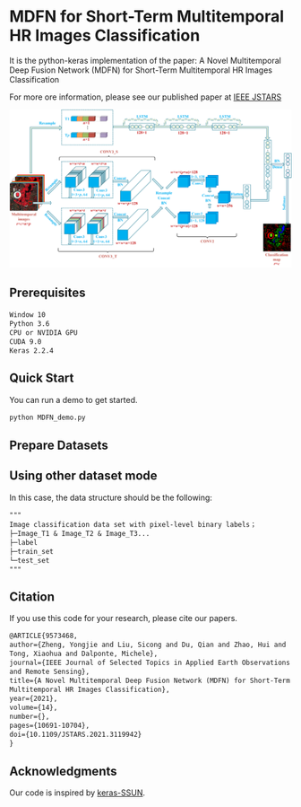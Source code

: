 # MDFN for Short-Term Multitemporal HR Images Classification

It is the python-keras implementation of the paper:  A Novel Multitemporal Deep Fusion Network (MDFN) for Short-Term Multitemporal HR Images Classification

For more ore information, please see our published paper at [IEEE JSTARS](https://ieeexplore.ieee.org/document/9573468)

![MDFN_framework](Images/MDFN.png)

## Prerequisites
```
Window 10
Python 3.6
CPU or NVIDIA GPU
CUDA 9.0
Keras 2.2.4
```
## Quick Start

You can run a demo to get started. 

```bash
python MDFN_demo.py
```

## Prepare Datasets

## Using other dataset mode

In this case, the data structure should be the following:

```
"""
Image classification data set with pixel-level binary labels；
├─Image_T1 & Image_T2 & Image_T3...
├─label
├─train_set
└─test_set
"""
```

## Citation

If you use this code for your research, please cite our papers.

```
@ARTICLE{9573468,  
author={Zheng, Yongjie and Liu, Sicong and Du, Qian and Zhao, Hui and Tong, Xiaohua and Dalponte, Michele},  
journal={IEEE Journal of Selected Topics in Applied Earth Observations and Remote Sensing},   
title={A Novel Multitemporal Deep Fusion Network (MDFN) for Short-Term Multitemporal HR Images Classification},   
year={2021},  
volume={14},  
number={},  
pages={10691-10704},  
doi={10.1109/JSTARS.2021.3119942}
}
```

## Acknowledgments

Our code is inspired by [keras-SSUN](https://github.com/YonghaoXu/SSUN).

 
